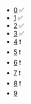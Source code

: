 + [0](./0) ✅
+ [1](./1) ✅
+ [2](./2) ✅
+ [3](./3) ✅
+ [4](./4) ❗
+ [5](./5) ❗
+ [6](./6) ❗
+ [7](./7) ❗
+ [8](./8) ❗
+ [9](./9)

